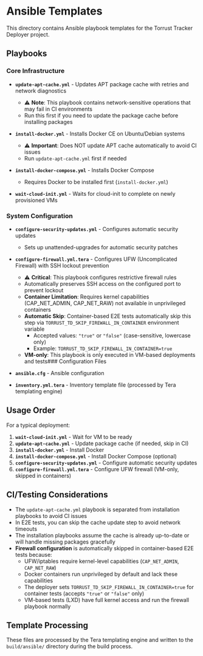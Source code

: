 # Ansible Templates

This directory contains Ansible playbook templates for the Torrust Tracker Deployer project.

## Playbooks

### Core Infrastructure

- **`update-apt-cache.yml`** - Updates APT package cache with retries and network diagnostics

  - ⚠️ **Note**: This playbook contains network-sensitive operations that may fail in CI environments
  - Run this first if you need to update the package cache before installing packages

- **`install-docker.yml`** - Installs Docker CE on Ubuntu/Debian systems

  - ⚠️ **Important**: Does NOT update APT cache automatically to avoid CI issues
  - Run `update-apt-cache.yml` first if needed

- **`install-docker-compose.yml`** - Installs Docker Compose

  - Requires Docker to be installed first (`install-docker.yml`)

- **`wait-cloud-init.yml`** - Waits for cloud-init to complete on newly provisioned VMs

### System Configuration

- **`configure-security-updates.yml`** - Configures automatic security updates

  - Sets up unattended-upgrades for automatic security patches

- **`configure-firewall.yml.tera`** - Configures UFW (Uncomplicated Firewall) with SSH lockout prevention

  - ⚠️ **Critical**: This playbook configures restrictive firewall rules
  - Automatically preserves SSH access on the configured port to prevent lockout
  - **Container Limitation**: Requires kernel capabilities (CAP_NET_ADMIN, CAP_NET_RAW) not available in unprivileged containers
  - **Automatic Skip**: Container-based E2E tests automatically skip this step via `TORRUST_TD_SKIP_FIREWALL_IN_CONTAINER` environment variable
    - Accepted values: `"true"` or `"false"` (case-sensitive, lowercase only)
    - Example: `TORRUST_TD_SKIP_FIREWALL_IN_CONTAINER=true`
  - **VM-only**: This playbook is only executed in VM-based deployments and tests### Configuration Files

- **`ansible.cfg`** - Ansible configuration
- **`inventory.yml.tera`** - Inventory template file (processed by Tera templating engine)

## Usage Order

For a typical deployment:

1. **`wait-cloud-init.yml`** - Wait for VM to be ready
2. **`update-apt-cache.yml`** - Update package cache (if needed, skip in CI)
3. **`install-docker.yml`** - Install Docker
4. **`install-docker-compose.yml`** - Install Docker Compose (optional)
5. **`configure-security-updates.yml`** - Configure automatic security updates
6. **`configure-firewall.yml.tera`** - Configure UFW firewall (VM-only, skipped in containers)

## CI/Testing Considerations

- The `update-apt-cache.yml` playbook is separated from installation playbooks to avoid CI issues
- In E2E tests, you can skip the cache update step to avoid network timeouts
- The installation playbooks assume the cache is already up-to-date or will handle missing packages gracefully
- **Firewall configuration** is automatically skipped in container-based E2E tests because:
  - UFW/iptables require kernel-level capabilities (`CAP_NET_ADMIN`, `CAP_NET_RAW`)
  - Docker containers run unprivileged by default and lack these capabilities
  - The deployer sets `TORRUST_TD_SKIP_FIREWALL_IN_CONTAINER=true` for container tests (accepts `"true"` or `"false"` only)
  - VM-based tests (LXD) have full kernel access and run the firewall playbook normally

## Template Processing

These files are processed by the Tera templating engine and written to the `build/ansible/` directory during the build process.
